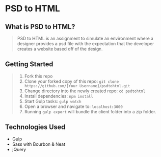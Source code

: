 # PSD to HTML

## What is PSD to HTML?

> PSD to HTML is an assignment to simulate an environment where a designer provides a psd file with the expectation that the developer creates a website based off of the design.

## Getting Started

> 1.  Fork this repo
> 2.  Clone your forked copy of this repo: `git clone https://github.com/[Your Username]/psdtohtml.git`
> 3.  Change directory into the newly created repo: `cd psdtohtml`
> 4.  Install dependencies: `npm install`
> 5.  Start Gulp tasks: `gulp watch`
> 6.  Open a browser and navigate to: `localhost:3000`
> 7.  Running `gulp export` will bundle the client folder into a zip folder.  

## Technologies Used
* Gulp
* Sass with Bourbon & Neat
* jQuery
